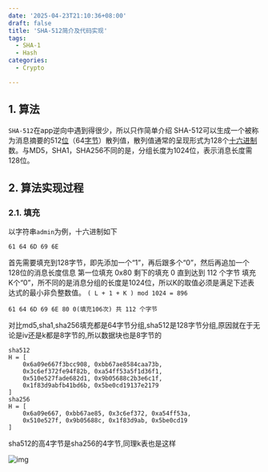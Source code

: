 ```yaml
---
date: '2025-04-23T21:10:36+08:00'
draft: false
title: 'SHA-512简介及代码实现'
tags:
  - SHA-1
  - Hash
categories:
  - Crypto

---
```


## 1. 算法
`SHA-512`在app逆向中遇到得很少，所以只作简单介绍
SHA-512可以生成一个被称为消息摘要的512[位](https://zh.wikipedia.org/wiki/%E4%BD%8D "位")（64[字节](https://zh.wikipedia.org/wiki/%E5%AD%97%E8%8A%82 "字节")）散列值，散列值通常的呈现形式为128个[十六进制](https://zh.wikipedia.org/wiki/%E5%8D%81%E5%85%AD%E8%BF%9B%E5%88%B6 "十六进制")数。与MD5，SHA1，SHA256不同的是，分组长度为1024位，表示消息长度需128位。
## 2. 算法实现过程
### 2.1. 填充
以字符串`admin`为例，十六进制如下
```plaintext
61 64 6D 69 6E
```
首先需要填充到128字节，即先添加一个“1”，再后跟多个“0”，然后再追加一个128位的消息长度信息
第一位填充 0x80 剩下的填充 0 直到达到 112 个字节
填充K个“0”，所不同的是消息分组的长度是1024位，所以K的取值必须是满足下述表达式的最小非负整数值。
`( L + 1 + K ) mod 1024 = 896`
```plaintext
61 64 6D 69 6E 80 0(填充106次) 共 112 个字节
```

对比md5,sha1,sha256填充都是64字节分组,sha512是128字节分组,原因就在于无论是iv还是k都是8字节的,所以数据块也是8字节的

```plaintext
sha512
H = [
    0x6a09e667f3bcc908, 0xbb67ae8584caa73b,
    0x3c6ef372fe94f82b, 0xa54ff53a5f1d36f1,
    0x510e527fade682d1, 0x9b05688c2b3e6c1f,
    0x1f83d9abfb41bd6b, 0x5be0cd19137e2179
]
sha256
H = [
    0x6a09e667, 0xbb67ae85, 0x3c6ef372, 0xa54ff53a,
    0x510e527f, 0x9b05688c, 0x1f83d9ab, 0x5be0cd19
]
```

sha512的高4字节是sha256的4字节,同理k表也是这样

![img](https://cdn.jsdelivr.net/gh/Asu1tty/blog_img@master/picSource/564295-20180204105617967-2043991062.png)

